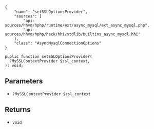 ``` yamlmeta
{
    "name": "setSSLOptionsProvider",
    "sources": [
        "api-sources/hhvm/hphp/runtime/ext/async_mysql/ext_async_mysql.php",
        "api-sources/hhvm/hphp/hack/hhi/stdlib/builtins_async_mysql.hhi"
    ],
    "class": "AsyncMysqlConnectionOptions"
}
```




``` Hack
public function setSSLOptionsProvider(
  ?MySSLContextProvider $ssl_context,
): void;
```




## Parameters




+ ` ?MySSLContextProvider $ssl_context `




## Returns




* ` void `
<!-- HHAPIDOC -->
